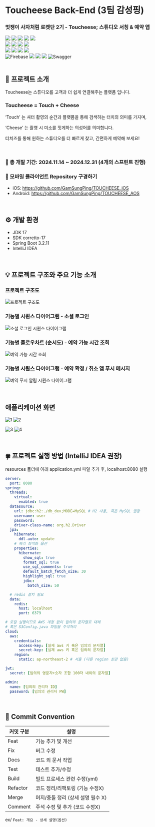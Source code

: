 
# Toucheese Back-End (3팀 감성핑)

### 멋쟁이 사자처럼 로켓단 2기 - Toucheese; 스튜디오 서칭 & 예약 앱

<img src="https://img.shields.io/badge/java-007396?style=for-the-badge&logo=OpenJDK&logoColor=white"> <img src="https://img.shields.io/badge/Spring-6DB33F?style=for-the-badge&logo=Spring&logoColor=white"> <img src="https://img.shields.io/badge/springboot-6DB33F?style=for-the-badge&logo=springboot&logoColor=white"> <img src="https://img.shields.io/badge/Spring Security-6DB33F?style=for-the-badge&logo=Spring Security&logoColor=white"> <img src="https://img.shields.io/badge/gradle-02303A?style=for-the-badge&logo=gradle&logoColor=white">
<br>
<img src="https://img.shields.io/badge/MySQL-4479A1?style=for-the-badge&logo=MySQL&logoColor=white">
<img src="https://img.shields.io/badge/Redis-DC382D?style=for-the-badge&logo=Redis&logoColor=white">
<img src="https://img.shields.io/badge/Amazon%20RDS-527FFF?style=for-the-badge&logo=Amazon%20RDS&logoColor=white">
<img src="https://img.shields.io/badge/Amazon%20S3-569A31?style=for-the-badge&logo=Amazon%20S3&logoColor=white">
<br>
<img src="https://img.shields.io/badge/docker-2496ED?style=for-the-badge&logo=docker&logoColor=white">
<img src="https://img.shields.io/badge/GitHub Actions-2088FF?style=for-the-badge&logo=GitHub Actions&logoColor=white">
<img src="https://img.shields.io/badge/nginx-%23009639.svg?style=for-the-badge&logo=nginx&logoColor=white">
<img src="https://img.shields.io/badge/Amazon%20EC2-FF9900?style=for-the-badge&logo=Amazon%20EC2&logoColor=white">
<br>
![Firebase](https://img.shields.io/badge/firebase-a08021?style=for-the-badge&logo=firebase&logoColor=ffcd34)
<img src="https://img.shields.io/badge/Thymeleaf-005F0F?style=for-the-badge&logo=Thymeleaf&logoColor=white">
<img src="https://img.shields.io/badge/Git-F05032?style=for-the-badge&logo=Git&logoColor=white">
<img src="https://img.shields.io/badge/GitHub-181717?style=for-the-badge&logo=GitHub&logoColor=white">
![Swagger](https://img.shields.io/badge/-Swagger-%23Clojure?style=for-the-badge&logo=swagger&logoColor=white)
<br> <br>

## 📸 프로젝트 소개

Toucheese는 스튜디오를 고객과 더 쉽게 연결해주는 플랫폼 입니다.

### Toucheese = Touch + Cheese

‘Touch’ 는 셔터 촬영의 순간과 플랫폼을 통해 검색하는 터치의 의미를 가지며, 

‘Cheese’ 는 촬영 시 미소를 짓게하는 의성어를 의미합니다.

터치즈를 통해 원하는 스튜디오를 더 빠르게 찾고, 간편하게 예약해 보세요!

<br>

### 📆 총 개발 기간: 2024.11.14 ~ 2024.12.31 (4개의 스프린트 진행)

### 👀 모바일 클라이언트 Repository 구경하기
- iOS: https://github.com/GamSungPing/TOUCHEESE_iOS
- Android: https://github.com/GamSungPing/TOUCHEESE_AOS

<br>

## ⚙️ 개발 환경

- JDK 17
- SDK corretto-17
- Spring Boot 3.2.11
- IntelliJ IDEA

<br>

## 💡 프로젝트 구조와 주요 기능 소개

### 프로젝트 구조도

![프로젝트 구조도](https://github.com/user-attachments/assets/1e456ad7-cfa7-4612-8797-10c53c41c885)

### 기능별 시퀀스 다이어그램 - 소셜 로그인

![소셜 로그인 시퀀스 다이어그램](https://github.com/user-attachments/assets/838daaa3-8b62-48af-8924-58dcee06a0bf)


### 기능별 플로우차트 (순서도) - 예약 가능 시간 조회

![예약 가능 시간 조회](https://github.com/user-attachments/assets/277cbb2a-b0b4-4091-87bc-da9a3de029cd)


### 기능별 시퀀스 다이어그램 - 예약 확정 / 취소 앱 푸시 메시지 

![예약 푸시 알림 시퀀스 다이어그램](https://github.com/user-attachments/assets/01a5be2f-33c1-4370-a8da-9d9f105f767d)


<br>

## 애플리케이션 화면

![1](https://github.com/user-attachments/assets/43e66a53-0349-4014-aea6-820e620b9f96)
![2](https://github.com/user-attachments/assets/cba761a5-c69e-486c-ad78-ea06e6319ddc)
<br>

![3](https://github.com/user-attachments/assets/87ee9004-cf38-4b93-b6dd-95d3707b75b7)
![4](https://github.com/user-attachments/assets/01dfc4fd-5b36-410d-9ebe-8003d13d6c45)


<br>

## 🍀 프로젝트 실행 방법 (IntelliJ IDEA 권장)

resources 폴더에 아래 application.yml 파일 추가 후, localhost:8080 실행

```yaml
server:
  port: 8080
spring:
  threads:
    virtual:
      enabled: true
  datasource:
    url: jdbc:h2:./db_dev;MODE=MySQL # H2 사용, 혹은 MySQL 권장
    username: user
    password:
    driver-class-name: org.h2.Driver
  jpa:
    hibernate:
      ddl-auto: update
    # 쿼리 최적화 옵션
    properties:
      hibernate:
        show_sql: true
        format_sql: true
        use_sql_comments: true
        default_batch_fetch_size: 30
        highlight_sql: true
        jdbc:
          batch_size: 50

  # redis 설치 필요
  data:
    redis:
      host: localhost
      port: 6379

# 로컬 실행이므로 AWS 계정 없이 임의의 문자열로 대체
# 혹은 S3Config.java 파일을 주석처리
cloud:
  aws:
    credentials:
      access-key: [실제 aws 키 혹은 임의의 문자열]
      secret-key: [실제 aws 키 혹은 임의의 문자열]
    region:
      static: ap-northeast-2 # 서울 (다른 region 상관 없음)

jwt:
  secret: [임의의 영문자+숫자 조합 100자 내외의 문자열]

admin:
  name: [임의의 관리자 ID]
  password: [임의의 관리자 PW]
```

<br>

## 📌 Commit Convention

| 커밋 구분     | 설명                    |
|-----------|-----------------------|
| Feat	     | 기능 추가 및 개선            |
| Fix	      | 버그 수정                 |
| Docs	     | 코드 외 문서 작업            |
| Test	     | 테스트 추가/수정             |
| Build	    | 빌드 프로세스 관련 수정(yml)    |
| Refactor	 | 코드 정리/리팩토링 (기능 수정X)   |
| Merge	    | 머지/충돌 정리 (상세 설명 필수 X) |
| Comment	  | 주석 수정 및 추가 (코드 수정X)   |

ex/ `Feat: 개요 - 상세 설명(옵션)`
